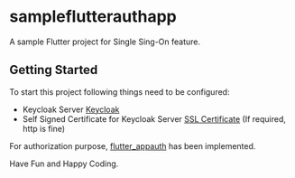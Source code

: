 # sampleflutterauthapp

A sample Flutter project for Single Sing-On feature.

## Getting Started

To start this project  following things need to be configured:
- Keycloak Server [Keycloak](https://www.keycloak.org/)
- Self Signed Certificate for Keycloak Server [SSL Certificate](https://ultimatesecurity.pro/post/san-certificate/) (If required, http is fine)

For authorization purpose, [flutter_appauth](https://pub.dev/packages/flutter_appauth?msclkid=32544d2fcf7511ecabe3ad762261eb5a) has been implemented.

Have Fun and Happy Coding.

